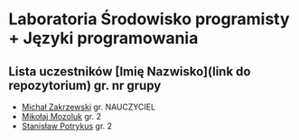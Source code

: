 # Laboratoria Środowisko programisty + Języki programowania

## Lista uczestników \[Imię Nazwisko\]\(link do repozytorium\) gr. nr grupy

- [Michał Zakrzewski](https://github.com/ZakrzewskiM30/SPJP2023-2024/) gr. NAUCZYCIEL
- [Mikołaj Mozoluk](https://github.com/Jalokim2115/Jezyki-Programowania-2023-2024) gr. 2
- [Stanisław Potrykus](https://github.com/SPotrykus/C-Project) gr. 2
